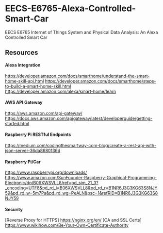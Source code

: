 # EECS-E6765-Alexa-Controlled-Smart-Car
EECS E6765 Internet of Things System and Physical Data Analysis: An Alexa Controlled Smart Car

## Resources
#### Alexa Integration 
https://developer.amazon.com/docs/smarthome/understand-the-smart-home-skill-api.html
https://developer.amazon.com/docs/smarthome/steps-to-build-a-smart-home-skill.html
https://developer.amazon.com/alexa/smart-home/learn

#### AWS API Gateway
https://aws.amazon.com/api-gateway/
https://docs.aws.amazon.com/apigateway/latest/developerguide/getting-started.html

#### Raspberry Pi RESTful Endpoints
https://medium.com/codingthesmartway-com-blog/create-a-rest-api-with-json-server-36da8680136d

#### Raspberry Pi/Car
https://www.raspberrypi.org/downloads/
https://www.amazon.com/SunFounder-Raspberry-Graphical-Programming-Electronic/dp/B06XWSVLL8/ref=pd_sim_21_3?_encoding=UTF8&pd_rd_i=B06XWSVLL8&pd_rd_r=B1NR6J3G3KG63S8NJY59&pd_rd_w=5m7Pa&pd_rd_wg=PeALN&psc=1&refRID=B1NR6J3G3KG63S8NJY59

#### Security
[Reverse Proxy for HTTPS] https://nginx.org/en/
[CA and SSL Certs] https://www.wikihow.com/Be-Your-Own-Certificate-Authority

